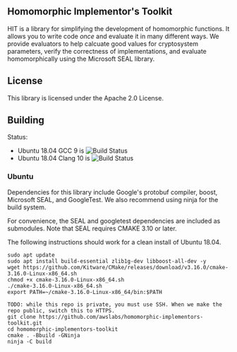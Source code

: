 ## Homomorphic Implementor's Toolkit

HIT is a library for simplifying the development of homomorphic functions. It allows you to write code _once_ and evaluate it in many different ways. We provide evaluators to help calcuate good values for cryptosystem parameters, verify the correctness of implementations, and evaluate homomorphically using the Microsoft SEAL library.

## License

This library is licensed under the Apache 2.0 License.

## Building
Status:
* Ubuntu 18.04 GCC 9 is
  ![Build Status](https://codebuild.us-west-2.amazonaws.com/badges?uuid=eyJlbmNyeXB0ZWREYXRhIjoiS0plc1RnWDFBLzBuSm1DV0J3S2RxenF5ek9XUkYwNWxodkVqSkMrbEdwUnpXQlpOME5BakN6djRnblJlWm92K3NORXZZV1dPOGdVRVIzNVB1UUVLWmtVPSIsIml2UGFyYW1ldGVyU3BlYyI6IkM2a0VPc0xsRmRHQ0hBVDIiLCJtYXRlcmlhbFNldFNlcmlhbCI6MX0%3D&branch=master)
* Ubuntu 18.04 Clang 10 is
  ![Build Status](https://codebuild.us-west-2.amazonaws.com/badges?uuid=eyJlbmNyeXB0ZWREYXRhIjoiTzVreHl2cjN4WENKcmNkMlh1UVpzK1VzYmQwYWJ4OFVXMlZaWHMvYWtHazkrTlA5VzlPZGljSTRPR1JNOS9McERCU1NxY2twVDlBUXEyWWdEWmM4WmRBPSIsIml2UGFyYW1ldGVyU3BlYyI6ImIrTG1JdFF5RytlOVh0MkkiLCJtYXRlcmlhbFNldFNlcmlhbCI6MX0%3D&branch=master)

### Ubuntu

Dependencies for this library include Google's protobuf compiler, boost, Microsoft SEAL, and GoogleTest.
We also recommend using ninja for the build system.

For convenience, the SEAL and googletest dependencies are included as submodules.
Note that SEAL requires CMAKE 3.10 or later.

The following instructions should work for a clean install of Ubuntu 18.04.
```!bash
sudo apt update
sudo apt install build-essential zlib1g-dev libboost-all-dev -y
wget https://github.com/Kitware/CMake/releases/download/v3.16.0/cmake-3.16.0-Linux-x86_64.sh
chmod +x cmake-3.16.0-Linux-x86_64.sh
./cmake-3.16.0-Linux-x86_64.sh
export PATH=~/cmake-3.16.0-Linux-x86_64/bin:$PATH

TODO: while this repo is private, you must use SSH. When we make the repo public, switch this to HTTPS.
git clone https://github.com/awslabs/homomorphic-implementors-toolkit.git
cd homomorphic-implementors-toolkit
cmake . -Bbuild -GNinja
ninja -C build
```
